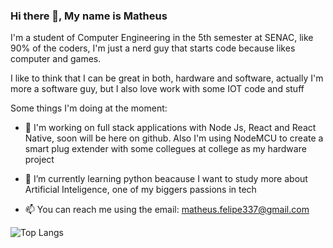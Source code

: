 ### Hi there 👋, My name is Matheus

I'm a student of Computer Engineering in the 5th semester at SENAC, like 90% of the coders, I'm just a nerd guy that starts code because likes computer and games.

I like to think that I can be great in both, hardware and software, actually I'm more a software guy, but I also love work with some IOT code and stuff

Some things I'm doing at the moment:

- 🔭 I'm working on full stack applications with Node Js, React and React Native, soon will be here on github. Also I'm using NodeMCU to create a smart plug extender with some collegues at college as my hardware project

- 🌱 I’m currently learning python beacause I want to study more about Artificial Inteligence, one of my biggers passions in tech

- 📫 You can reach me using the email: matheus.felipe337@gmail.com

![Top Langs](https://github-readme-stats.vercel.app/api/top-langs/?username=rodriguesjeff&exclude_repo=cem_clipnet&layout=compact&theme=dracula)
